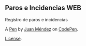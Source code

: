 Paros e Incidencias WEB
-----------------------
Registro de paros e incidencias

A [Pen](https://codepen.io/JMA78-1/pen/WNVJmeB) by [Juan Méndez](https://codepen.io/JMA78-1) on [CodePen](https://codepen.io).

[License](https://codepen.io/license/pen/WNVJmeB).